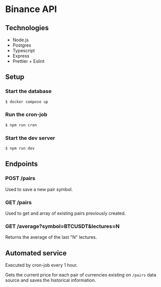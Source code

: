 # Binance API

## Technologies

- Node.js
- Postgres
- Typescript
- Express
- Prettier + Eslint

## Setup

### Start the database

```bash
$ docker compose up
```

### Run the cron-job

```bash
$ npm run cron
```

### Start the dev server

```bash
$ npm run dev
```

## Endpoints

### POST /pairs 

Used to save a new pair symbol.

### GET /pairs 

Used to get and array of existing pairs previously created.

### GET /average?symbol=BTCUSDT&lectures=N 

Returns the average of the last "N" lectures.

## Automated service 

Executed by cron-job every 1 hour.

Gets the current price for each pair of currencies existing on `/pairs` data source and saves the historical information.
